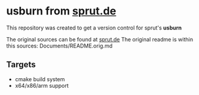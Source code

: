 # usburn from [sprut.de](http://sprut.de)

This repository was created to get a version control for sprut's **usburn**

The original sources can be found at [sprut.de](http://sprut.de)
The original readme is within this sources: Documents/README.orig.md

## Targets

 - cmake build system
 - x64/x86/arm support